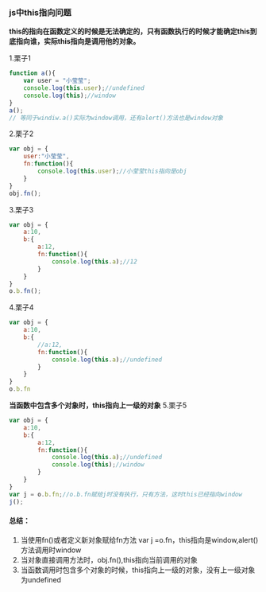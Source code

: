 ### js中this指向问题

**this的指向在函数定义的时候是无法确定的，只有函数执行的时候才能确定this到底指向谁，实际this指向是调用他的对象。**

 1.栗子1
```javascript
function a(){
    var user = "小莹莹";
    console.log(this.user);//undefined
    console.log(this);//window
}
a();
// 等同于windiw.a()实际为window调用，还有alert()方法也是window对象
```
2.栗子2
```javascript
var obj = {
    user:"小莹莹",
    fn:function(){
        console.log(this.user);//小莹莹this指向是obj
    }
}
obj.fn();
```
3.栗子3
```javascript
var obj = {
    a:10,
    b:{
        a:12,
        fn:function(){
            console.log(this.a);//12
        }
    }
}
o.b.fn();
```
4.栗子4
```javascript
var obj = {
    a:10,
    b:{
        //a:12,
        fn:function(){
            console.log(this.a);//undefined
        }
    }
}
o.b.fn
```
**当函数中包含多个对象时，this指向上一级的对象**
5.栗子5
```javascript
var obj = {
    a:10,
    b:{
        a:12,
        fn:function(){
            console.log(this.a);//undefined
            console.log(this);//window
        }
    }
}
var j = o.b.fn;//o.b.fn赋给j时没有执行，只有方法，这时this已经指向window
j();
```
#### 总结：
1. 当使用fn()或者定义新对象赋给fn方法 var j =o.fn，this指向是window,alert()方法调用时window
2. 当对象直接调用方法时，obj.fn(),this指向当前调用的对象
3. 当函数调用时包含多个对象的时候，this指向上一级的对象，没有上一级对象为undefined